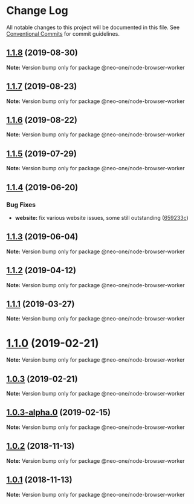 # Change Log

All notable changes to this project will be documented in this file.
See [Conventional Commits](https://conventionalcommits.org) for commit guidelines.

## [1.1.8](https://github.com/neo-one-suite/neo-one/compare/@neo-one/node-browser-worker@1.1.7...@neo-one/node-browser-worker@1.1.8) (2019-08-30)

**Note:** Version bump only for package @neo-one/node-browser-worker





## [1.1.7](https://github.com/neo-one-suite/neo-one/compare/@neo-one/node-browser-worker@1.1.6...@neo-one/node-browser-worker@1.1.7) (2019-08-23)

**Note:** Version bump only for package @neo-one/node-browser-worker





## [1.1.6](https://github.com/neo-one-suite/neo-one/compare/@neo-one/node-browser-worker@1.1.5...@neo-one/node-browser-worker@1.1.6) (2019-08-22)

**Note:** Version bump only for package @neo-one/node-browser-worker





## [1.1.5](https://github.com/neo-one-suite/neo-one/compare/@neo-one/node-browser-worker@1.1.4...@neo-one/node-browser-worker@1.1.5) (2019-07-29)

**Note:** Version bump only for package @neo-one/node-browser-worker





## [1.1.4](https://github.com/neo-one-suite/neo-one/compare/@neo-one/node-browser-worker@1.1.3...@neo-one/node-browser-worker@1.1.4) (2019-06-20)


### Bug Fixes

* **website:** fix various website issues, some still outstanding ([659233c](https://github.com/neo-one-suite/neo-one/commit/659233c))





## [1.1.3](https://github.com/neo-one-suite/neo-one/compare/@neo-one/node-browser-worker@1.1.2...@neo-one/node-browser-worker@1.1.3) (2019-06-04)

**Note:** Version bump only for package @neo-one/node-browser-worker





## [1.1.2](https://github.com/neo-one-suite/neo-one/compare/@neo-one/node-browser-worker@1.1.1...@neo-one/node-browser-worker@1.1.2) (2019-04-12)

**Note:** Version bump only for package @neo-one/node-browser-worker





## [1.1.1](https://github.com/neo-one-suite/neo-one/compare/@neo-one/node-browser-worker@1.1.0...@neo-one/node-browser-worker@1.1.1) (2019-03-27)

**Note:** Version bump only for package @neo-one/node-browser-worker





# [1.1.0](https://github.com/neo-one-suite/neo-one/compare/@neo-one/node-browser-worker@1.0.3...@neo-one/node-browser-worker@1.1.0) (2019-02-21)

**Note:** Version bump only for package @neo-one/node-browser-worker





## [1.0.3](https://github.com/neo-one-suite/neo-one/compare/@neo-one/node-browser-worker@1.0.3-alpha.0...@neo-one/node-browser-worker@1.0.3) (2019-02-21)

**Note:** Version bump only for package @neo-one/node-browser-worker





## [1.0.3-alpha.0](https://github.com/neo-one-suite/neo-one/compare/@neo-one/node-browser-worker@1.0.2...@neo-one/node-browser-worker@1.0.3-alpha.0) (2019-02-15)

**Note:** Version bump only for package @neo-one/node-browser-worker





## [1.0.2](https://github.com/neo-one-suite/neo-one/compare/@neo-one/node-browser-worker@1.0.1...@neo-one/node-browser-worker@1.0.2) (2018-11-13)

**Note:** Version bump only for package @neo-one/node-browser-worker





## [1.0.1](https://github.com/neo-one-suite/neo-one/compare/@neo-one/node-browser-worker@1.0.0...@neo-one/node-browser-worker@1.0.1) (2018-11-13)

**Note:** Version bump only for package @neo-one/node-browser-worker
